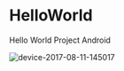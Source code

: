 # HelloWorld
Hello World Project Android

![device-2017-08-11-145017](https://user-images.githubusercontent.com/30921620/29203619-c7ebcc32-7ea4-11e7-909d-797be9d57acd.png)
